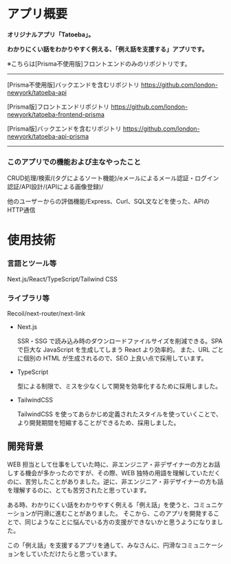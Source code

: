 # アプリ概要

**オリジナルアプリ「Tatoeba」。**

**わかりにくい話をわかりやすく例える、「例え話を支援する」アプリです。**

※こちらは[Prisma不使用版]フロントエンドのみのリポジトリです。

-----

[Prisma不使用版]バックエンドを含むリポジトリ
https://github.com/london-newyork/tatoeba-api

[Prisma版]フロントエンドリポジトリ
https://github.com/london-newyork/tatoeba-frontend-prisma

[Prisma版]バックエンドを含むリポジトリ
https://github.com/london-newyork/tatoeba-api-prisma

-----


### このアプリでの機能および主なやったこと

CRUD処理/検索/(タグによるソート機能)/eメールによるメール認証・ログイン認証/API設計/(APIによる画像登録)/

他のユーザーからの評価機能/Express、Curl、SQL文などを使った、APIのHTTP通信

# 使用技術

### 言語とツール等

Next.js/React/TypeScript/Tailwind CSS

### ライブラリ等

Recoil/next-router/next-link

- Next.js

  SSR・SSG で読み込み時のダウンロードファイルサイズを削減できる。SPA で巨大な JavaScript を生成してしまう React より効率的。
  また、URL ごとに個別の HTML が生成されるので、SEO 上良い点で採用しています。

- TypeScript

  型による制限で、ミスを少なくして開発を効率化するために採用しました。

- TailwindCSS

  TailwindCSS を使ってあらかじめ定義されたスタイルを使っていくことで、より開発期間を短縮することができるため、採用しました。

## 開発背景

WEB 担当として仕事をしていた時に、非エンジニア・非デザイナーの方とお話しする機会が多かったのですが、その際、WEB 独特の用語を理解していただくのに、苦労したことがありました。逆に、非エンジニア・非デザイナーの方も話を理解するのに、とても苦労されたと思っています。

ある時、わかりにくい話をわかりやすく例える「例え話」を使うと、コミュニケーションが円滑に進むことがありました。
そこから、このアプリを開発することで、同じようなことに悩んでいる方の支援ができないかと思うようになりました。

この「例え話」を支援するアプリを通して、みなさんに、円滑なコミュニケーションをしていただけたらと思っています。
